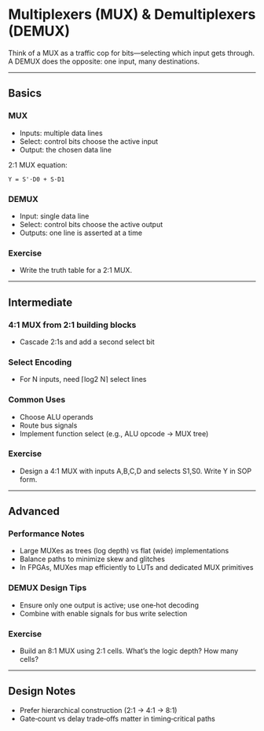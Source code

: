 # Multiplexers (MUX) & Demultiplexers (DEMUX)

Think of a MUX as a traffic cop for bits—selecting which input gets through. A DEMUX does the opposite: one input, many destinations.

---

## Basics

### MUX
- Inputs: multiple data lines
- Select: control bits choose the active input
- Output: the chosen data line

2:1 MUX equation:
```
Y = S'·D0 + S·D1
```

### DEMUX
- Input: single data line
- Select: control bits choose the active output
- Outputs: one line is asserted at a time

### Exercise
- Write the truth table for a 2:1 MUX.

---

## Intermediate

### 4:1 MUX from 2:1 building blocks
- Cascade 2:1s and add a second select bit

### Select Encoding
- For N inputs, need ⌈log2 N⌉ select lines

### Common Uses
- Choose ALU operands
- Route bus signals
- Implement function select (e.g., ALU opcode → MUX tree)

### Exercise
- Design a 4:1 MUX with inputs A,B,C,D and selects S1,S0. Write Y in SOP form.

---

## Advanced

### Performance Notes
- Large MUXes as trees (log depth) vs flat (wide) implementations
- Balance paths to minimize skew and glitches
- In FPGAs, MUXes map efficiently to LUTs and dedicated MUX primitives

### DEMUX Design Tips
- Ensure only one output is active; use one‑hot decoding
- Combine with enable signals for bus write selection

### Exercise
- Build an 8:1 MUX using 2:1 cells. What’s the logic depth? How many cells?

---

## Design Notes
- Prefer hierarchical construction (2:1 → 4:1 → 8:1)
- Gate‑count vs delay trade‑offs matter in timing‑critical paths
